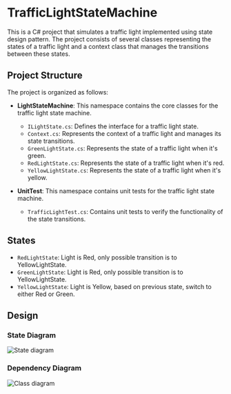 # TrafficLightStateMachine

This is a C# project that simulates a traffic light implemented using state design pattern. The project consists of several classes representing the states of a traffic light and a context class that manages the transitions between these states. 

## Project Structure

The project is organized as follows:

- **LightStateMachine**: This namespace contains the core classes for the traffic light state machine.
  - `ILightState.cs`: Defines the interface for a traffic light state.
  - `Context.cs`: Represents the context of a traffic light and manages its state transitions.
  - `GreenLightState.cs`: Represents the state of a traffic light when it's green.
  - `RedLightState.cs`: Represents the state of a traffic light when it's red.
  - `YellowLightState.cs`: Represents the state of a traffic light when it's yellow.

- **UnitTest**: This namespace contains unit tests for the traffic light state machine.
  - `TrafficLightTest.cs`: Contains unit tests to verify the functionality of the state transitions.

## States
 - `RedLightState`: Light is Red, only possible transition is to YellowLightState.
  - `GreenLightState`: Light is Red, only possible transition is to YellowLightState.
  - `YellowLightState`: Light is Yellow, based on previous state, switch to either Red or Green.
## Design

### State Diagram
![State diagram](Images/StateDiagram.png)

### Dependency Diagram
![Class diagram](Images/DependencyDiagram.png)



